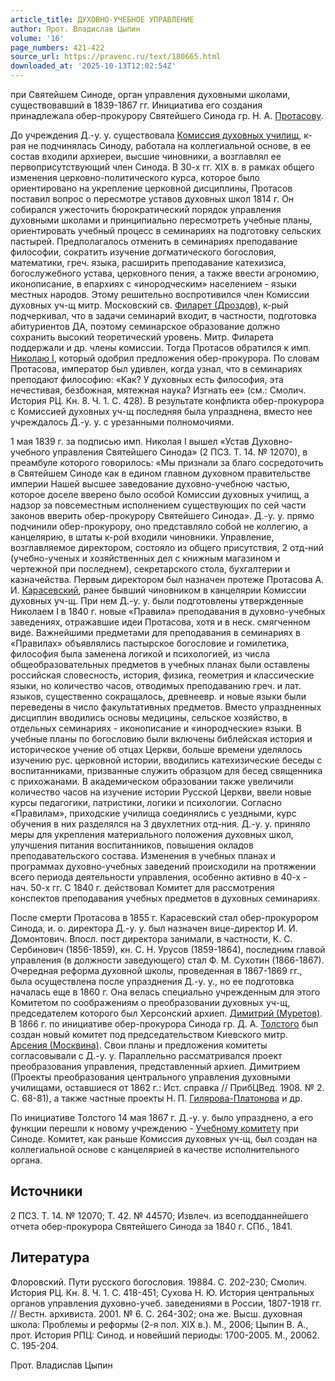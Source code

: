 ```yaml
---
article_title: ДУХОВНО-УЧЕБНОЕ УПРАВЛЕНИЕ
author: Прот. Владислав Цыпин
volume: '16'
page_numbers: 421-422
source_url: https://pravenc.ru/text/180665.html
downloaded_at: '2025-10-13T12:02:54Z'
---
```


при Святейшем Синоде, орган управления духовными школами, существовавший в 1839-1867 гг. Инициатива его создания принадлежала обер-прокурору Святейшего Синода гр. Н. А. [Протасову](https://pravenc.ru/text/Протасов.html).

До учреждения Д.-у. у. существовала [Комиссия духовных училищ](<https://pravenc.ru/text/Комиссия духовных училищ.html>), к-рая не подчинялась Синоду, работала на коллегиальной основе, в ее состав входили архиереи, высшие чиновники, а возглавлял ее первоприсутствующий член Синода. В 30-х гг. XIX в. в рамках общего изменения церковно-политического курса, которое было ориентировано на укрепление церковной дисциплины, Протасов поставил вопрос о пересмотре уставов духовных школ 1814 г. Он собирался ужесточить бюрократический порядок управления духовными школами и принципиально пересмотреть учебные планы, ориентировать учебный процесс в семинариях на подготовку сельских пастырей. Предполагалось отменить в семинариях преподавание философии, сократить изучение догматического богословия, математики, греч. языка, расширить преподавание катехизиса, богослужебного устава, церковного пения, а также ввести агрономию, иконописание, в епархиях с «инородческим» населением - языки местных народов. Этому решительно воспротивился член Комиссии духовных уч-щ митр. Московский св. [Филарет (Дроздов)](<https://pravenc.ru/text/Филарет (Дроздов).html>), к-рый подчеркивал, что в задачи семинарий входит, в частности, подготовка абитуриентов ДА, поэтому семинарское образование должно сохранить высокий теоретический уровень. Митр. Филарета поддержали и др. члены комиссии. Тогда Протасов обратился к имп. [Николаю I](<https://pravenc.ru/text/Николаю I.html>), который одобрил предложения обер-прокурора. По словам Протасова, император был удивлен, когда узнал, что в семинариях преподают философию: «Как? У духовных есть философия, эта нечестивая, безбожная, мятежная наука? Изгнать ее» (см.: Смолич. История РЦ. Кн. 8. Ч. 1. С. 428). В результате конфликта обер-прокурора с Комиссией духовных уч-щ последняя была упразднена, вместо нее учреждалось Д.-у. у. с урезанными полномочиями.

1 мая 1839 г. за подписью имп. Николая I вышел «Устав Духовно-учебного управления Святейшего Синода» (2 ПСЗ. Т. 14. № 12070), в преамбуле которого говорилось: «Мы признали за благо сосредоточить в Святейшем Синоде как в едином главном духовном правительстве империи Нашей высшее заведование духовно-учебною частью, которое доселе вверено было особой Комиссии духовных училищ, а надзор за повсеместным исполнением существующих по сей части законов вверить обер-прокурору Святейшего Синода». Д.-у. у. прямо подчинили обер-прокурору, оно представляло собой не коллегию, а канцелярию, в штаты к-рой входили чиновники. Управление, возглавляемое директором, состояло из общего присутствия, 2 отд-ний (учебно-ученых и хозяйственных дел с книжным магазином и чертежной при последнем), секретарского стола, бухгалтерии и казначейства. Первым директором был назначен протеже Протасова А. И. [Карасевский](https://pravenc.ru/text/Карасевский.html), ранее бывший чиновником в канцелярии Комиссии духовных уч-щ. При нем Д.-у. у. были подготовлены утвержденные Николаем I в 1840 г. новые «Правила» преподавания в духовно-учебных заведениях, отражавшие идеи Протасова, хотя и в неск. смягченном виде. Важнейшими предметами для преподавания в семинариях в «Правилах» объявлялись пастырское богословие и гомилетика, философия была заменена логикой и психологией, из числа общеобразовательных предметов в учебных планах были оставлены российская словесность, история, физика, геометрия и классические языки, но количество часов, отводимых преподаванию греч. и лат. языков, существенно сокращалось, древнеевр. и новые языки были переведены в число факультативных предметов. Вместо упраздненных дисциплин вводились основы медицины, сельское хозяйство, в отдельных семинариях - иконописание и «инородческие» языки. В учебные планы по богословию были включены библейская история и историческое учение об отцах Церкви, больше времени уделялось изучению рус. церковной истории, вводились катехизические беседы с воспитанниками, призванные служить образцом для бесед священника с прихожанами. В академическом образовании также увеличили количество часов на изучение истории Русской Церкви, ввели новые курсы педагогики, патристики, логики и психологии. Согласно «Правилам», приходские училища соединялись с уездными, курс обучения в них разделялся на 3 двухлетних отд-ния. Д.-у. у. приняло меры для укрепления материального положения духовных школ, улучшения питания воспитанников, повышения окладов преподавательского состава. Изменения в учебных планах и программах духовно-учебных заведений происходили на протяжении всего периода деятельности управления, особенно активно в 40-х - нач. 50-х гг. С 1840 г. действовал Комитет для рассмотрения конспектов преподавания учебных предметов в духовных семинариях.

После смерти Протасова в 1855 г. Карасевский стал обер-прокурором Синода, и. о. директора Д.-у. у. был назначен вице-директор И. И. Домонтович. Впосл. пост директора занимали, в частности, К. С. Сербинович (1856-1859), кн. С. Н. Урусов (1859-1864), последним главой управления (в должности заведующего) стал Ф. М. Сухотин (1866-1867). Очередная реформа духовной школы, проведенная в 1867-1869 гг., была осуществлена после упразднения Д.-у. у., но ее подготовка началась еще в 1860 г. Она велась специально учрежденным для этого Комитетом по соображениям о преобразовании духовных уч-щ, председателем которого был Херсонский архиеп. [Димитрий (Муретов)](<https://pravenc.ru/text/Димитрий (Муретов).html>). В 1866 г. по инициативе обер-прокурора Синода гр. Д. А. [Толстого](https://pravenc.ru/text/Толстой.html) был создан новый комитет под председательством Киевского митр. [Арсения (Москвина)](<https://pravenc.ru/text/Арсений (Москвин).html>). Свои планы и предложения комитеты согласовывали с Д.-у. у. Параллельно рассматривался проект преобразования управления, представленный архиеп. Димитрием (Проекты преобразования центрального управления духовными училищами, оставшиеся от 1862 г.: Ист. справка // ПрибЦВед. 1908. № 2. С. 68-81), а также частные проекты Н. П. [Гилярова-Платонова](https://pravenc.ru/text/Гиляров-Платонов.html) и др.

По инициативе Толстого 14 мая 1867 г. Д.-у. у. было упразднено, а его функции перешли к новому учреждению - [Учебному комитету](<https://pravenc.ru/text/Учебному комитету.html>) при Синоде. Комитет, как раньше Комиссия духовных уч-щ, был создан на коллегиальной основе с канцелярией в качестве исполнительного органа.

## Источники

2 ПСЗ. Т. 14. № 12070; Т. 42. № 44570; Извлеч. из всеподданнейшего отчета обер-прокурора Святейшего Синода за 1840 г. СПб., 1841.

## Литература

Флоровский. Пути русского богословия. 19884. С. 202-230; Смолич. История РЦ. Кн. 8. Ч. 1. С. 418-451; Сухова Н. Ю. История центральных органов управления духовно-учеб. заведениями в России, 1807-1918 гг. // Вестн. архивиста. 2001. № 6. С. 264-302; она же. Высш. духовная школа: Проблемы и реформы (2-я пол. XIX в.). М., 2006; Цыпин В. А., прот. История РПЦ: Синод. и новейший периоды: 1700-2005. М., 20062. С. 195-204.

Прот. Владислав Цыпин
